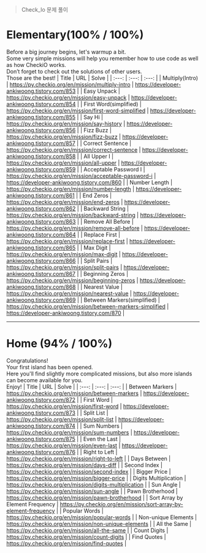 > Check_Io 문제 풀이
# Elementary(100% / 100%)
Before a big journey begins, let's warmup a bit.<br>
Some very simple missions will help you remember how to use code as well as how CheckiO works.<br>
Don’t forget to check out the solutions of other users.<br>
Those are the best!
| Title | URL | Solve |
| :---: | :---: | :---: |
| Multiply(Intro) | https://py.checkio.org/en/mission/multiply-intro | https://developer-ankiwoong.tistory.com/853 |
| Easy Unpack | https://py.checkio.org/en/mission/easy-unpack | https://developer-ankiwoong.tistory.com/854 |
| First Word(simplified) | https://py.checkio.org/en/mission/first-word-simplified | https://developer-ankiwoong.tistory.com/855 |
| Say Hi | https://py.checkio.org/en/mission/say-history | https://developer-ankiwoong.tistory.com/856 |
| Fizz Buzz | https://py.checkio.org/en/mission/fizz-buzz | https://developer-ankiwoong.tistory.com/857 |
| Correct Sentence | https://py.checkio.org/en/mission/correct-sentence | https://developer-ankiwoong.tistory.com/858 |
| All Upper I | https://py.checkio.org/en/mission/all-upper | https://developer-ankiwoong.tistory.com/859 |
| Acceptable Password I | https://py.checkio.org/en/mission/acceptable-password-i | https://developer-ankiwoong.tistory.com/860 |
| Number Length | https://py.checkio.org/en/mission/number-length | https://developer-ankiwoong.tistory.com/861 |
| End Zeros | https://py.checkio.org/en/mission/end-zeros | https://developer-ankiwoong.tistory.com/862 |
| Backward String | https://py.checkio.org/en/mission/backward-string | https://developer-ankiwoong.tistory.com/863 |
| Remove All Before | https://py.checkio.org/en/mission/remove-all-before | https://developer-ankiwoong.tistory.com/864 |
| Replace First | https://py.checkio.org/en/mission/replace-first | https://developer-ankiwoong.tistory.com/865 |
| Max Digit | https://py.checkio.org/en/mission/max-digit | https://developer-ankiwoong.tistory.com/866 |
| Split Pairs | https://py.checkio.org/en/mission/split-pairs | https://developer-ankiwoong.tistory.com/867 |
| Beginning Zeros | https://py.checkio.org/en/mission/beginning-zeros | https://developer-ankiwoong.tistory.com/868 |
| Nearest Value | https://py.checkio.org/en/mission/nearest-value | https://developer-ankiwoong.tistory.com/869 |
| Between Markers(simplified) | https://py.checkio.org/en/mission/between-markers-simplified | https://developer-ankiwoong.tistory.com/870 |

---

# Home (94% / 100%)
Congratulations!<br>
Your first island has been opened.<br>
Here you'll find slightly more complicated missions, but also more islands can become available for you.<br>
Enjoy!
| Title | URL | Solve |
| :---: | :---: | :---: |
| Between Markers | https://py.checkio.org/en/mission/between-markers | https://developer-ankiwoong.tistory.com/872 |
| First Word | https://py.checkio.org/en/mission/first-word | https://developer-ankiwoong.tistory.com/873 |
| Split List | https://py.checkio.org/en/mission/split-list | https://developer-ankiwoong.tistory.com/874 |
| Sum Numbers | https://py.checkio.org/en/mission/sum-numbers | https://developer-ankiwoong.tistory.com/875 |
| Even the Last | https://py.checkio.org/en/mission/even-last | https://developer-ankiwoong.tistory.com/876 |
| Right to Left | https://py.checkio.org/en/mission/right-to-left |
| Days Between | https://py.checkio.org/en/mission/days-diff |
| Second Index | https://py.checkio.org/en/mission/second-index |
| Bigger Price | https://py.checkio.org/en/mission/bigger-price |
| Digits Multiplication | https://py.checkio.org/en/mission/digits-multiplication |
| Sun Angle | https://py.checkio.org/en/mission/sun-angle |
| Pawn Brotherhood | https://py.checkio.org/en/mission/pawn-brotherhood |
| Sort Array by Element Frequency | https://py.checkio.org/en/mission/sort-array-by-element-frequency |
| Popular Words | https://py.checkio.org/en/mission/popular-words |
| Non-unique Elements | https://py.checkio.org/en/mission/non-unique-elements |
| All the Same | https://py.checkio.org/en/mission/all-the-same |
| Count Digits | https://py.checkio.org/en/mission/count-digits |
| Find Quotes | https://py.checkio.org/en/mission/find-quotes |

